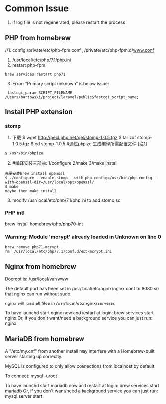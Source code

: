 # Common Issue
1. if log file is not regenerated, please restart the process

## PHP from homebrew
//1. config:/private/etc/php-fpm.conf ,  /private/etc/php-fpm.d/www.conf
1. /usr/local/etc/php/7.1/php.ini
2. restart php-fpm
```
brew services restart php71
```
3. Error: “Primary script unknown” is below issue:
```
 fastcgi_param SCRIPT_FILENAME  /Users/bartowski/project/laravel/public$fastcgi_script_name;
```

## Install PHP extension
### stomp
1. 下载 $ wget http://pecl.php.net/get/stomp-1.0.5.tgz $ tar zxf stomp-1.0.5.tgz $ cd stomp-1.0.5 #通过phpize 生成编译所需配置文件 [注1]
```
$ /usr/bin/phpize
```
2. #编译安装三部曲: 1/configure 2/make 3/make install
```
先要安装brew install openssl
$ ./configure --enable-stomp --with-php-config=/usr/bin/php-config --with-openssl-dir=/usr/local/opt/openssl/
$ make
maybe then make install
```
3. modify /usr/local/etc/php/7.1/php.ini to add stomp.so

### PHP intl
brew install homebrew/php/php70-intl

### Warning: Module 'mcrypt' already loaded in Unknown on line 0
```
brew remove php71-mcrypt
rm  /usr/local/etc/php/7.1/conf.d/ext-mcrypt.ini 
```

## Nginx from homebrew

Docroot is: /usr/local/var/www

The default port has been set in /usr/local/etc/nginx/nginx.conf to 8080 so that
nginx can run without sudo.

nginx will load all files in /usr/local/etc/nginx/servers/.

To have launchd start nginx now and restart at login:
  brew services start nginx
Or, if you don't want/need a background service you can just run:
  nginx

## MariaDB from homebrew

A "/etc/my.cnf" from another install may interfere with a Homebrew-built
server starting up correctly.

MySQL is configured to only allow connections from localhost by default

To connect:
    mysql -uroot

To have launchd start mariadb now and restart at login:
  brew services start mariadb
Or, if you don't want/need a background service you can just run:
  mysql.server start
